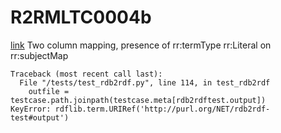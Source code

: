 # R2RMLTC0004b
[link](https://www.w3.org/TR/rdb2rdf-test-cases/#R2RMLTC0004b)
Two column mapping, presence of rr:termType rr:Literal on rr:subjectMap


```
Traceback (most recent call last):
  File "/tests/test_rdb2rdf.py", line 114, in test_rdb2rdf
    outfile = testcase.path.joinpath(testcase.meta[rdb2rdftest.output])
KeyError: rdflib.term.URIRef('http://purl.org/NET/rdb2rdf-test#output')

```